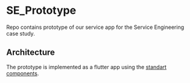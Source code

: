 # SE_Prototype
Repo contains prototype of our service app for the Service Engineering case study.

## Architecture
The prototype is implemented as a flutter app using the [standart components](https://docs.flutter.dev/ui/widgets/material).
